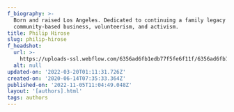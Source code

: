 ```yaml
---
f_biography: >-
  Born and raised Los Angeles. Dedicated to continuing a family legacy of
  community-based business, volunteerism, and activism.
title: Philip Hirose
slug: philip-hirose
f_headshot:
  url: >-
    https://uploads-ssl.webflow.com/6356ad6fb1edb77f5fe6f11f/6356ad6fb1edb767ebe6fa84_61dd322bc39286335052a18e_5ee5d1e7e1514f9d1891d758_Philip20Hirose20Bio20Photo202.jpeg
  alt: null
updated-on: '2022-03-20T01:11:31.726Z'
created-on: '2020-06-14T07:35:33.364Z'
published-on: '2022-11-05T11:04:49.048Z'
layout: '[authors].html'
tags: authors
---
```



